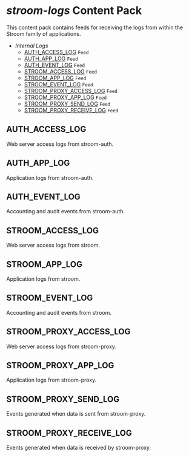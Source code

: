 # _stroom-logs_ Content Pack

This content pack contains feeds for receiving the logs from within the Stroom family of applications.

* _Internal Logs_ 
    * [AUTH_ACCESS_LOG](#AUTH_ACCESS_LOG) `Feed`
    * [AUTH_APP_LOG](#AUTH_APP_LOG) `Feed`
    * [AUTH_EVENT_LOG](#AUTH_EVENT_LOG) `Feed`
    * [STROOM_ACCESS_LOG](#STROOM_ACCESS_LOG) `Feed`
    * [STROOM_APP_LOG](#STROOM_APP_LOG) `Feed`
    * [STROOM_EVENT_LOG](#STROOM_EVENT_LOG) `Feed`
    * [STROOM_PROXY_ACCESS_LOG](#STROOM_PROXY_ACCESS_LOG) `Feed`
    * [STROOM_PROXY_APP_LOG](#STROOM_PROXY_APP_LOG) `Feed`
    * [STROOM_PROXY_SEND_LOG](#STROOM_PROXY_SEND_LOG) `Feed`
    * [STROOM_PROXY_RECEIVE_LOG](#STROOM_PROXY_RECEIVE_LOG) `Feed`

## AUTH_ACCESS_LOG

Web server access logs from stroom-auth.

## AUTH_APP_LOG

Application logs from stroom-auth.

## AUTH_EVENT_LOG

Accounting and audit events from stroom-auth.

## STROOM_ACCESS_LOG

Web server access logs from stroom.

## STROOM_APP_LOG

Application logs from stroom.

## STROOM_EVENT_LOG

Accounting and audit events from stroom.

## STROOM_PROXY_ACCESS_LOG

Web server access logs from stroom-proxy.

## STROOM_PROXY_APP_LOG

Application logs from stroom-proxy.

## STROOM_PROXY_SEND_LOG

Events generated when data is sent from stroom-proxy.

## STROOM_PROXY_RECEIVE_LOG

Events generated when data is received by stroom-proxy.
